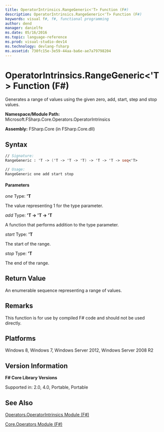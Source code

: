 ```yaml
---
title: OperatorIntrinsics.RangeGeneric<'T> Function (F#)
description: OperatorIntrinsics.RangeGeneric<'T> Function (F#)
keywords: visual f#, f#, functional programming
author: dend
manager: danielfe
ms.date: 05/16/2016
ms.topic: language-reference
ms.prod: visual-studio-dev14
ms.technology: devlang-fsharp
ms.assetid: 730fc15e-3e59-44aa-ba6e-ae7a79798204 
---
```


# OperatorIntrinsics.RangeGeneric<'T> Function (F#)

Generates a range of values using the given zero, add, start, step and stop values.

**Namespace/Module Path:** Microsoft.FSharp.Core.Operators.OperatorIntrinsics

**Assembly:** FSharp.Core (in FSharp.Core.dll)


## Syntax

```fsharp
// Signature:
RangeGeneric : 'T -> ('T -> 'T -> 'T) -> 'T -> 'T -> seq<'T>

// Usage:
RangeGeneric one add start stop
```

#### Parameters
*one*
Type: **'T**


The value representing 1 for the type parameter.


*add*
Type: **'T -&gt; 'T -&gt; 'T**


A function that performs addition to the type parameter.

*start*
Type: **'T**


The start of the range.

*stop*
Type: **'T**


The end of the range.

## Return Value

An enumerable sequence representing a range of values.

## Remarks
This function is for use by compiled F# code and should not be used directly.

## Platforms
Windows 8, Windows 7, Windows Server 2012, Windows Server 2008 R2

## Version Information
**F# Core Library Versions**

Supported in: 2.0, 4.0, Portable, Portable

## See Also
[Operators.OperatorIntrinsics Module &#40;F&#35;&#41;](Operators.OperatorIntrinsics-Module-%5BFSharp%5D.md)

[Core.Operators Module &#40;F&#35;&#41;](Core.Operators-Module-%5BFSharp%5D.md)